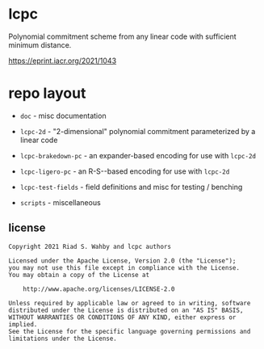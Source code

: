 # lcpc

Polynomial commitment scheme from any linear code with sufficient minimum distance.

https://eprint.iacr.org/2021/1043

# repo layout

- `doc` - misc documentation

- `lcpc-2d` - "2-dimensional" polynomial commitment parameterized by a linear code

- `lcpc-brakedown-pc` - an expander-based encoding for use with `lcpc-2d`

- `lcpc-ligero-pc` - an R-S--based encoding for use with `lcpc-2d`

- `lcpc-test-fields` - field definitions and misc for testing / benching

- `scripts` - miscellaneous

## license

    Copyright 2021 Riad S. Wahby and lcpc authors

    Licensed under the Apache License, Version 2.0 (the "License");
    you may not use this file except in compliance with the License.
    You may obtain a copy of the License at

        http://www.apache.org/licenses/LICENSE-2.0

    Unless required by applicable law or agreed to in writing, software
    distributed under the License is distributed on an "AS IS" BASIS,
    WITHOUT WARRANTIES OR CONDITIONS OF ANY KIND, either express or implied.
    See the License for the specific language governing permissions and
    limitations under the License.

